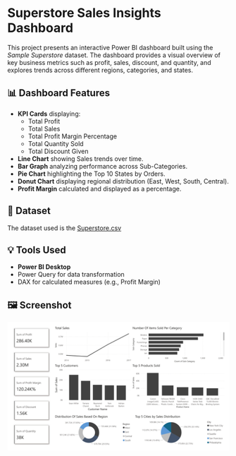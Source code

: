 # Superstore Sales Insights Dashboard

This project presents an interactive Power BI dashboard built using the *Sample Superstore* dataset. The dashboard provides a visual overview of key business metrics such as profit, sales, discount, and quantity, and explores trends across different regions, categories, and states.

## 📊 Dashboard Features

- **KPI Cards** displaying:
  - Total Profit
  - Total Sales
  - Total Profit Margin Percentage
  - Total Quantity Sold
  - Total Discount Given
- **Line Chart** showing Sales trends over time.
- **Bar Graph** analyzing performance across Sub-Categories.
- **Pie Chart** highlighting the Top 10 States by Orders.
- **Donut Chart** displaying regional distribution (East, West, South, Central).
- **Profit Margin** calculated and displayed as a percentage.

## 📁 Dataset

The dataset used is the [Superstore.csv]([https://www.kaggle.com/datasets/vivek468/superstore-dataset-final])

## 💡 Tools Used

- **Power BI Desktop**
- Power Query for data transformation
- DAX for calculated measures (e.g., Profit Margin)

## 🖼️ Screenshot

![Dashboard Preview](Dashboard.jpg)

